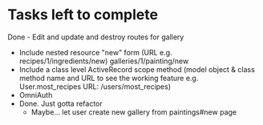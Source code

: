 # Tasks left to complete

Done - Edit and update and destroy routes for gallery
- Include nested resource "new" form (URL e.g. recipes/1/ingredients/new)
  galleries/1/painting/new
- Include a class level ActiveRecord scope method (model object & class method name and URL to see the working feature e.g. User.most_recipes URL: /users/most_recipes)
- OmniAuth
- Done. Just gotta refactor
  - Maybe... let user create new gallery from paintings#new page